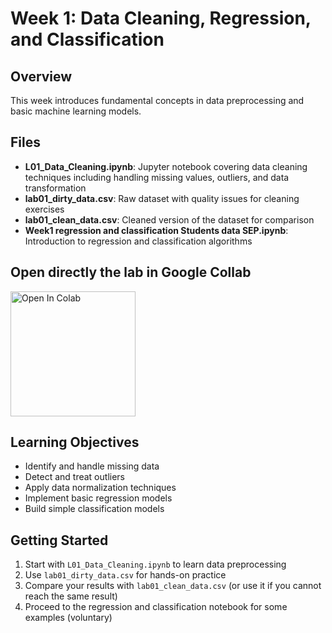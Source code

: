 # Week 1: Data Cleaning, Regression, and Classification

## Overview
This week introduces fundamental concepts in data preprocessing and basic machine learning models.

## Files

- **L01_Data_Cleaning.ipynb**: Jupyter notebook covering data cleaning techniques including handling missing values, outliers, and data transformation
- **lab01_dirty_data.csv**: Raw dataset with quality issues for cleaning exercises
- **lab01_clean_data.csv**: Cleaned version of the dataset for comparison
- **Week1 regression and classification Students data SEP.ipynb**: Introduction to regression and classification algorithms

## Open directly the lab in Google Collab

<a href="https://colab.research.google.com/github/zhaw-physical-ai/MLDM_HS2025/blob/main/week1/L01_Data_Cleaning.ipynb" target="_blank">
  <img src="https://colab.research.google.com/assets/colab-badge.svg" alt="Open In Colab" width="200"/>
</a>

## Learning Objectives
- Identify and handle missing data
- Detect and treat outliers
- Apply data normalization techniques
- Implement basic regression models
- Build simple classification models

## Getting Started
1. Start with `L01_Data_Cleaning.ipynb` to learn data preprocessing
2. Use `lab01_dirty_data.csv` for hands-on practice
3. Compare your results with `lab01_clean_data.csv` (or use it if you cannot reach the same result)
4. Proceed to the regression and classification notebook for some examples (voluntary)
